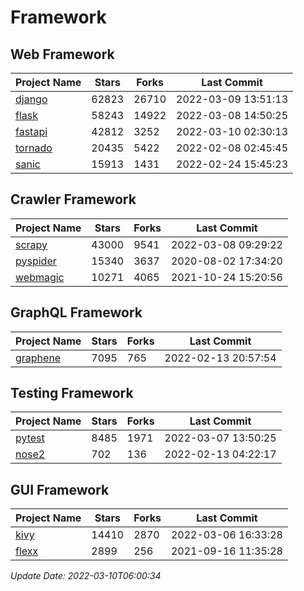 # Framework

## Web Framework
| Project Name | Stars | Forks | Last Commit |
| ------------ | ----- | ----- | ----------- |
| [django](https://github.com/django/django) | 62823 | 26710 | 2022-03-09 13:51:13 |
| [flask](https://github.com/pallets/flask) | 58243 | 14922 | 2022-03-08 14:50:25 |
| [fastapi](https://github.com/tiangolo/fastapi) | 42812 | 3252 | 2022-03-10 02:30:13 |
| [tornado](https://github.com/tornadoweb/tornado) | 20435 | 5422 | 2022-02-08 02:45:45 |
| [sanic](https://github.com/sanic-org/sanic) | 15913 | 1431 | 2022-02-24 15:45:23 |

## Crawler Framework
| Project Name | Stars | Forks | Last Commit |
| ------------ | ----- | ----- | ----------- |
| [scrapy](https://github.com/scrapy/scrapy) | 43000 | 9541 | 2022-03-08 09:29:22 |
| [pyspider](https://github.com/binux/pyspider) | 15340 | 3637 | 2020-08-02 17:34:20 |
| [webmagic](https://github.com/code4craft/webmagic) | 10271 | 4065 | 2021-10-24 15:20:56 |

## GraphQL Framework
| Project Name | Stars | Forks | Last Commit |
| ------------ | ----- | ----- | ----------- |
| [graphene](https://github.com/graphql-python/graphene) | 7095 | 765 | 2022-02-13 20:57:54 |

## Testing Framework
| Project Name | Stars | Forks | Last Commit |
| ------------ | ----- | ----- | ----------- |
| [pytest](https://github.com/pytest-dev/pytest) | 8485 | 1971 | 2022-03-07 13:50:25 |
| [nose2](https://github.com/nose-devs/nose2) | 702 | 136 | 2022-02-13 04:22:17 |

## GUI Framework
| Project Name | Stars | Forks | Last Commit |
| ------------ | ----- | ----- | ----------- |
| [kivy](https://github.com/kivy/kivy) | 14410 | 2870 | 2022-03-06 16:33:28 |
| [flexx](https://github.com/flexxui/flexx) | 2899 | 256 | 2021-09-16 11:35:28 |

*Update Date: 2022-03-10T06:00:34*